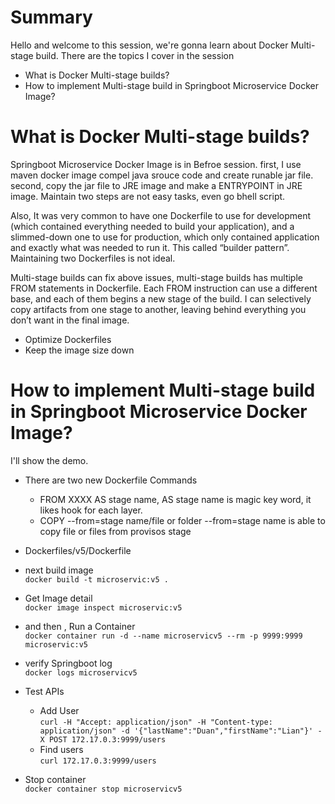 # Summary 
Hello and welcome to this session, we're gonna learn about Docker Multi-stage build. There are the topics I cover in the session

- What is Docker Multi-stage builds?  
- How to implement Multi-stage build in Springboot Microservice Docker Image?  

# What is Docker Multi-stage builds?   
Springboot Microservice Docker Image is in Befroe session. first, I use maven docker image compel java srouce code and create runable jar file. second, copy the jar file to JRE image and make a ENTRYPOINT in JRE image.
Maintain two steps are not easy tasks, even go bhell script.

Also,  It was  very common to have one Dockerfile to use for development (which contained everything needed to build your application), and a slimmed-down one to use for production, which only contained  application and exactly what was needed to run it.
This called “builder pattern”. Maintaining two Dockerfiles is not ideal.

Multi-stage builds can fix above issues, multi-stage builds has multiple FROM statements in  Dockerfile. 
Each FROM instruction can use a different base, and each of them begins a new stage of the build. 
I can selectively copy artifacts from one stage to another, leaving behind everything you don’t want in the final image. 

- Optimize Dockerfiles
- Keep the image size down

# How to implement Multi-stage build in Springboot Microservice Docker Image? 
I'll show the demo.
- There are two new Dockerfile Commands  
   - FROM XXXX AS stage name, AS stage name  is magic key word, it likes hook for each layer. 
   - COPY --from=stage name/file or folder  --from=stage name is able to copy file or files from provisos stage
- Dockerfiles/v5/Dockerfile



- next build image  
  `docker build -t microservic:v5 .`  
- Get Image detail  
  `docker image inspect microservic:v5`
- and then , Run a Container   
  `docker container run -d --name microservicv5 --rm -p 9999:9999  microservic:v5`   
- verify Springboot log  
`docker logs microservicv5`  

- Test APIs
    - Add User  
     `curl -H "Accept: application/json" -H "Content-type: application/json" -d '{"lastName":"Duan","firstName":"Lian"}' -X POST 172.17.0.3:9999/users`  
    - Find users  
     `curl 172.17.0.3:9999/users`  
- Stop container       
`docker container stop microservicv5`